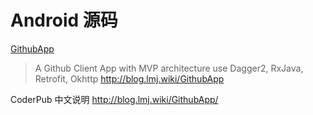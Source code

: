 Android 源码
===

[GithubApp](https://github.com/mingjunli/GithubApp)  

> A Github Client App with MVP architecture use Dagger2, RxJava, Retrofit, Okhttp http://blog.lmj.wiki/GithubApp 
 
CoderPub 中文说明 http://blog.lmj.wiki/GithubApp/  
